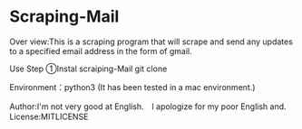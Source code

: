 # Scraping-Mail
Over view:This is a scraping program that will scrape and send any updates to a specified email address in the form of gmail.

Use Step
①Instal scraiping-Mail
git clone 



Environment：python3
(It has been tested in a mac environment.)

Author:I'm not very good at English.　I apologize for my poor English and.
License:MITLICENSE
